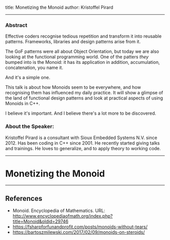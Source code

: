 <!-- .slide: style="text-align: left;"> -->  

title: Monetizing the Monoid
author: Kristoffel Pirard

---

<!-- .slide: style="text-align: left; font-size: .5em;"> -->  

### Abstract


Effective coders recognise tedious repetition and transform it into reusable patterns.  Frameworks, libraries and design patterns arise
from it.

The GoF patterns were all about Object Orientation, but today we are also looking at the functional programming world.  One of the patters _they_ bumped into is the Monoid: it has its application in addition, accumulation, concatenation, you name it.

And it's a simple one.

This talk is about how Monoids seem to be everywhere, and how recognising them has influenced my daily practice.  It will show a glimpse of the land of functional design patterns and look at practical aspects of using Monoids in C++.

I believe it's important.  And I believe there's a lot more to be discovered.


### About the Speaker:

Kristoffel Pirard is a consultant with Sioux Embedded Systems N.V. since 2012.  Has been coding in C++ since 2001.  He recently started giving talks and trainings.  He loves to generalize, and to apply theory to working code.

---

# Monetizing the Monoid

---

## References

* Monoid. Encyclopedia of Mathematics. URL: http://www.encyclopediaofmath.org/index.php?title=Monoid&oldid=29746
* https://fsharpforfunandprofit.com/posts/monoids-without-tears/
* https://bartoszmilewski.com/2017/02/09/monoids-on-steroids/
